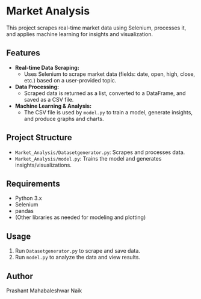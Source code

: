 # Market Analysis

This project scrapes real-time market data using Selenium, processes it, and applies machine learning for insights and visualization.

## Features
- **Real-time Data Scraping:**
  - Uses Selenium to scrape market data (fields: date, open, high, close, etc.) based on a user-provided topic.
- **Data Processing:**
  - Scraped data is returned as a list, converted to a DataFrame, and saved as a CSV file.
- **Machine Learning & Analysis:**
  - The CSV file is used by `model.py` to train a model, generate insights, and produce graphs and charts.

## Project Structure
- `Market_Analysis/Datasetgenerator.py`: Scrapes and processes data.
- `Market_Analysis/model.py`: Trains the model and generates insights/visualizations.

## Requirements
- Python 3.x
- Selenium
- pandas
- (Other libraries as needed for modeling and plotting)

## Usage
1. Run `Datasetgenerator.py` to scrape and save data.
2. Run `model.py` to analyze the data and view results.

## Author
Prashant Mahabaleshwar Naik

